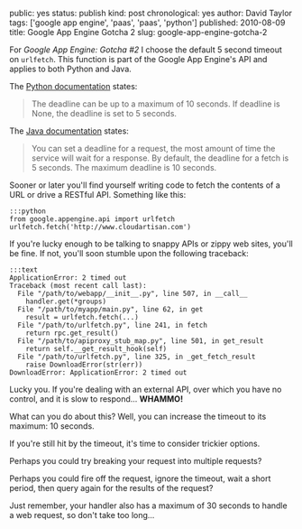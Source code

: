 public: yes
status: publish
kind: post
chronological: yes
author: David Taylor
tags: ['google app engine', 'paas', 'paas', 'python']
published: 2010-08-09
title: Google App Engine Gotcha 2
slug: google-app-engine-gotcha-2

For _Google App Engine: Gotcha #2_ I choose the default 5 second timeout on `urlfetch`. This function is part of the Google App Engine's API and applies to both Python and Java.

The [Python documentation](http://code.google.com/appengine/docs/python/urlfetch/fetchfunction.html) states:

> The deadline can be up to a maximum of 10 seconds. If deadline is None, the deadline is set to 5 seconds.

  
The [Java documentation](http://code.google.com/appengine/docs/java/urlfetch/overview.html) states:

> You can set a deadline for a request, the most amount of time the service will wait for a response. By default, the deadline for a fetch is 5 seconds.  The maximum deadline is 10 seconds.


Sooner or later you'll find yourself writing code to fetch the contents of a URL or drive a RESTful API. Something like this:


    :::python
    from google.appengine.api import urlfetch
    urlfetch.fetch('http://www.cloudartisan.com')


If you're lucky enough to be talking to snappy APIs or zippy web sites, you'll be fine. If not, you'll soon stumble upon the following traceback:


    :::text
    ApplicationError: 2 timed out
    Traceback (most recent call last):
      File "/path/to/webapp/__init__.py", line 507, in __call__
        handler.get(*groups)
      File "/path/to/myapp/main.py", line 62, in get
        result = urlfetch.fetch(...)
      File "/path/to/urlfetch.py", line 241, in fetch
        return rpc.get_result()
      File "/path/to/apiproxy_stub_map.py", line 501, in get_result
        return self.__get_result_hook(self)
      File "/path/to/urlfetch.py", line 325, in _get_fetch_result
        raise DownloadError(str(err))
    DownloadError: ApplicationError: 2 timed out


Lucky you. If you're dealing with an external API, over which you have no control, and it is slow to respond... **WHAMMO!**

What can you do about this? Well, you can increase the timeout to its maximum: 10 seconds.

If you're still hit by the timeout, it's time to consider trickier options.

Perhaps you could try breaking your request into multiple requests?

Perhaps you could fire off the request, ignore the timeout, wait a short period, then query again for the results of the request?

Just remember, your handler also has a maximum of 30 seconds to handle a web request, so don't take too long...
